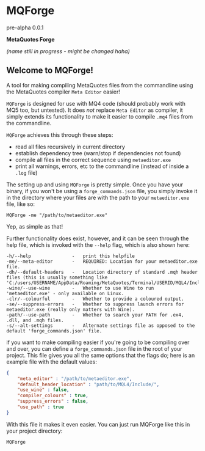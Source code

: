# MQForge
pre-alpha 0.0.1

**MetaQuotes Forge**

*(name still in progress - might be changed haha)*

## Welcome to MQForge!
A tool for making compiling MetaQuotes files from the commandline using the MetaQuotes compiler `Meta Editor` easier!

`MQForge` is designed for use with MQ4 code (should probably work with MQ5 too, but untested). It does *not* replace `Meta Editor` as compiler, it simply extends its functionality to make it easier to compile `.mq4` files from the commandline. 

`MQForge` achieves this through these steps:
- read all files recursively in current directory
- establish dependency tree (warn/stop if dependencies not found)
- compile all files in the correct sequence using `metaeditor.exe`
- print all warnings, errors, etc to the commandline (instead of inside a `.log` file)

The setting up and using `MQForge` is pretty simple. Once you have your binary, if you won't be using a `forge_commands.json` file, you simply invoke it in the directory where your files are with the path to your `metaeditor.exe` file, like so:
```nu-script
MQForge -me "/path/to/metaeditor.exe"
```
Yep, as simple as that!

Further functionality does exist, however, and it can be seen through the help file, which is invoked with the `--help` flag, which is also shown here:
```
-h/--help               -   print this helpfile
-me/--meta-editor       -   REQUIRED: Location for your metaeditor.exe file.
-dh/--default-headers   -   Location directory of standard .mqh header files (this is usually something like 'C:/users/USERNAME/AppData/Roaming/MetaQuotes/Terminal/USERID/MQL4/Include/').
-wine/--use-wine        -   Whether to use Wine to run 'metaeditor.exe' - only available on Linux.
-clr/--colourful        -   Whether to provide a coloured output.
-se/--suppress-errors   -   Whether to suppress launch errors for metaeditor.exe (really only matters with Wine).
-path/--use-path        -   Whether to search your PATH for .ex4, .dll, and .mqh files.
-s/--alt-settings       -   Alternate settings file as opposed to the default 'forge_commands.json' file.
```

if you want to make compiling easier if you're going to be compiling over and over, you can define a `forge_commands.json` file in the root of your project. This file gives you all the same options that the flags do; here is an example file with the default values:
```json
{
	"meta_editor" : "/path/to/metaeditor.exe",
	"default_header_location" : "path/to/MQL4/Include/",
	"use_wine" : false,
	"compiler_colours" : true,
	"suppress_errors" : false,
	"use_path" : true
}
```

With this file it makes it even easier. You can just run MQForge like this in your project directory:
```
MQForge
```
